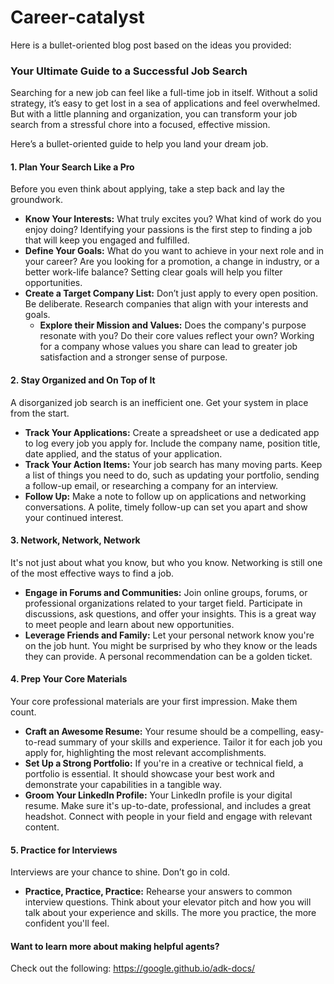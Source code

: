 # Career-catalyst

Here is a bullet-oriented blog post based on the ideas you provided:

### Your Ultimate Guide to a Successful Job Search

Searching for a new job can feel like a full-time job in itself. Without a solid strategy, it’s easy to get lost in a sea of applications and feel overwhelmed. But with a little planning and organization, you can transform your job search from a stressful chore into a focused, effective mission.

Here’s a bullet-oriented guide to help you land your dream job.

#### 1. Plan Your Search Like a Pro

Before you even think about applying, take a step back and lay the groundwork.

* **Know Your Interests:** What truly excites you? What kind of work do you enjoy doing? Identifying your passions is the first step to finding a job that will keep you engaged and fulfilled.
* **Define Your Goals:** What do you want to achieve in your next role and in your career? Are you looking for a promotion, a change in industry, or a better work-life balance? Setting clear goals will help you filter opportunities.
* **Create a Target Company List:** Don’t just apply to every open position. Be deliberate. Research companies that align with your interests and goals.
    * **Explore their Mission and Values:** Does the company's purpose resonate with you? Do their core values reflect your own? Working for a company whose values you share can lead to greater job satisfaction and a stronger sense of purpose.

#### 2. Stay Organized and On Top of It

A disorganized job search is an inefficient one. Get your system in place from the start.

* **Track Your Applications:** Create a spreadsheet or use a dedicated app to log every job you apply for. Include the company name, position title, date applied, and the status of your application.
* **Track Your Action Items:** Your job search has many moving parts. Keep a list of things you need to do, such as updating your portfolio, sending a follow-up email, or researching a company for an interview.
* **Follow Up:** Make a note to follow up on applications and networking conversations. A polite, timely follow-up can set you apart and show your continued interest.

#### 3. Network, Network, Network

It's not just about what you know, but who you know. Networking is still one of the most effective ways to find a job.

* **Engage in Forums and Communities:** Join online groups, forums, or professional organizations related to your target field. Participate in discussions, ask questions, and offer your insights. This is a great way to meet people and learn about new opportunities.
* **Leverage Friends and Family:** Let your personal network know you're on the job hunt. You might be surprised by who they know or the leads they can provide. A personal recommendation can be a golden ticket.

#### 4. Prep Your Core Materials

Your core professional materials are your first impression. Make them count.

* **Craft an Awesome Resume:** Your resume should be a compelling, easy-to-read summary of your skills and experience. Tailor it for each job you apply for, highlighting the most relevant accomplishments.
* **Set Up a Strong Portfolio:** If you're in a creative or technical field, a portfolio is essential. It should showcase your best work and demonstrate your capabilities in a tangible way.
* **Groom Your LinkedIn Profile:** Your LinkedIn profile is your digital resume. Make sure it's up-to-date, professional, and includes a great headshot. Connect with people in your field and engage with relevant content.

#### 5. Practice for Interviews

Interviews are your chance to shine. Don’t go in cold.

* **Practice, Practice, Practice:** Rehearse your answers to common interview questions. Think about your elevator pitch and how you will talk about your experience and skills. The more you practice, the more confident you'll feel.

#### Want to learn more about making helpful agents?

Check out the following: 
https://google.github.io/adk-docs/

